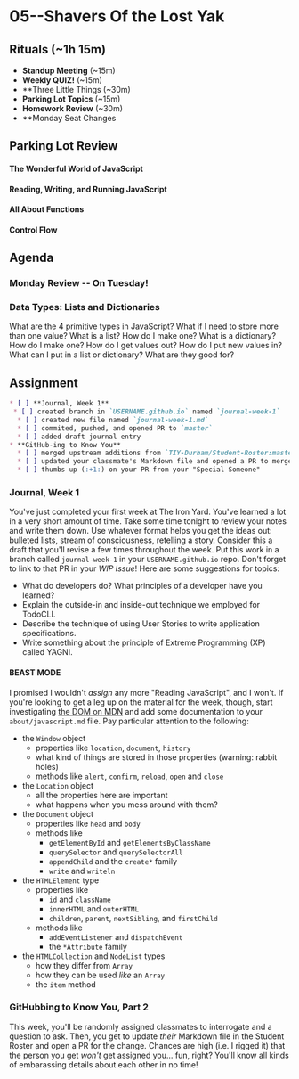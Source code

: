 # 05--Shavers Of the Lost Yak

## Rituals (~1h 15m)

* **Standup Meeting** (~15m)
* **Weekly QUIZ!** (~15m)
* **Three Little Things (~30m)
* **Parking Lot Topics** (~15m)
* **Homework Review** (~30m)
* **Monday Seat Changes

## Parking Lot Review
#### The Wonderful World of JavaScript
#### Reading, Writing, and Running JavaScript
#### All About Functions
#### Control Flow

## Agenda

### Monday Review -- On Tuesday!

### Data Types: Lists and Dictionaries

What are the 4 primitive types in JavaScript?
What if I need to store more than one value?
What is a list? How do I make one?
What is a dictionary? How do I make one?
How do I get values out?
How do I put new values in?
What can I put in a list or dictionary?
What are they good for?

## Assignment

```markdown
* [ ] **Journal, Week 1**
 * [ ] created branch in `USERNAME.github.io` named `journal-week-1`
  * [ ] created new file named `journal-week-1.md`
  * [ ] commited, pushed, and opened PR to `master`
  * [ ] added draft journal entry
* **GitHub-ing to Know You**
  * [ ] merged upstream additions from `TIY-Durham/Student-Roster:master`
  * [ ] updated your classmate's Markdown file and opened a PR to merge
  * [ ] thumbs up (:+1:) on your PR from your "Special Someone"
```

### Journal, Week 1

You've just completed your first week at The Iron Yard. You've learned a lot in a very short amount of time. Take some time tonight to review your notes and write them down. Use whatever format helps you get the ideas out: bulleted lists, stream of consciousness, retelling a story. Consider this a draft that you'll revise a few times throughout the week. Put this work in a branch called `journal-week-1` in your `USERNAME.github.io` repo. Don't forget to link to that PR in your _WIP Issue_! Here are some suggestions for topics:

* What do developers do? What principles of a developer have you learned?
* Explain the outside-in and inside-out technique we employed for TodoCLI.
* Describe the technique of using User Stories to write application specifications.
* Write something about the principle of Extreme Programming (XP) called YAGNI.

#### BEAST MODE

I promised I wouldn't _assign_ any more "Reading JavaScript", and I won't. If you're looking to get a leg up on the material for the week, though, start investigating [the DOM on MDN](https://developer.mozilla.org/en-US/docs/Web/API/Document_Object_Model) and add some documentation to your `about/javascript.md` file. Pay particular attention to the following:

* the `Window` object
  * properties like `location`, `document`, `history`
  * what kind of things are stored in those properties (warning: rabbit holes)
  * methods like `alert`, `confirm`, `reload`, `open` and `close`
* the `Location` object
  * all the properties here are important
  * what happens when you mess around with them?
* the `Document` object
  * properties like `head` and `body`
  * methods like
    * `getElementById` and `getElementsByClassName`
    * `querySelector` and `querySelectorAll`
    * `appendChild` and the `create*` family
    * `write` and `writeln`
* the `HTMLElement` type
  * properties like
    * `id` and `className`
    * `innerHTML` and `outerHTML`
    * `children`, `parent`, `nextSibling`, and `firstChild`
  * methods like
    * `addEventListener` and `dispatchEvent`
    * the `*Attribute` family
* the `HTMLCollection` and `NodeList` types
  * how they differ from `Array`
  * how they can be used _like_ an `Array`
  * the `item` method

### GitHubbing to Know You, Part 2

This week, you'll be randomly assigned classmates to interrogate and a question to ask. Then, you get to update _their_ Markdown file in the Student Roster and open a PR for the change. Chances are high (i.e. I rigged it) that the person you get _won't_ get assigned you... fun, right? You'll know all kinds of embarassing details about each other in no time!
